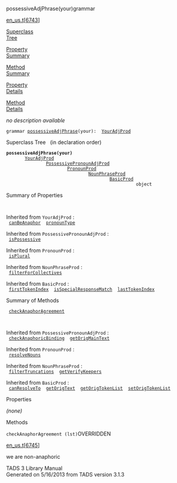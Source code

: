 <span class="title">possessiveAdjPhrase(your)</span><span class="type">grammar</span>

[en_us.t](../file/en_us.t.html)\[[6743](../source/en_us.t.html#6743)\]

[Superclass  
Tree](#_SuperClassTree_)

[Property  
Summary](#_PropSummary_)

[Method  
Summary](#_MethodSummary_)

[Property  
Details](#_Properties_)

[Method  
Details](#_Methods_)

<div class="fdesc">

*no description available*

`grammar `<span class="gramalt">[`possessiveAdjPhrase`](../object/possessiveAdjPhrase.html)`(your)`</span>` :   `[`YourAdjProd`](../object/YourAdjProd.html)

</div>

<span id="_SuperClassTree_"></span>

<div class="mjhd">

<span class="hdln">Superclass Tree</span>   (in declaration order)

</div>

**`possessiveAdjPhrase(your)`**  
`         `[`YourAdjProd`](../object/YourAdjProd.html)  
`                 `[`PossessivePronounAdjProd`](../object/PossessivePronounAdjProd.html)  
`                         `[`PronounProd`](../object/PronounProd.html)  
`                                 `[`NounPhraseProd`](../object/NounPhraseProd.html)  
`                                         `[`BasicProd`](../object/BasicProd.html)  
`                                                 object`  
<span id="_PropSummary_"></span>

<div class="mjhd">

<span class="hdln">Summary of Properties</span>  

</div>

` `

Inherited from `YourAdjProd` :  
` `[`canBeAnaphor`](../object/YourAdjProd.html#canBeAnaphor)`  `[`pronounType`](../object/YourAdjProd.html#pronounType)`  `

Inherited from `PossessivePronounAdjProd` :  
` `[`isPossessive`](../object/PossessivePronounAdjProd.html#isPossessive)`  `

Inherited from `PronounProd` :  
` `[`isPlural`](../object/PronounProd.html#isPlural)`  `

Inherited from `NounPhraseProd` :  
` `[`filterForCollectives`](../object/NounPhraseProd.html#filterForCollectives)`  `

Inherited from `BasicProd` :  
` `[`firstTokenIndex`](../object/BasicProd.html#firstTokenIndex)`  `[`isSpecialResponseMatch`](../object/BasicProd.html#isSpecialResponseMatch)`  `[`lastTokenIndex`](../object/BasicProd.html#lastTokenIndex)`  `

<span id="_MethodSummary_"></span>

<div class="mjhd">

<span class="hdln">Summary of Methods</span>  

</div>

` `[`checkAnaphorAgreement`](#checkAnaphorAgreement)`  `

` `

Inherited from `PossessivePronounAdjProd` :  
` `[`checkAnaphoricBinding`](../object/PossessivePronounAdjProd.html#checkAnaphoricBinding)`  `[`getOrigMainText`](../object/PossessivePronounAdjProd.html#getOrigMainText)`  `

Inherited from `PronounProd` :  
` `[`resolveNouns`](../object/PronounProd.html#resolveNouns)`  `

Inherited from `NounPhraseProd` :  
` `[`filterTruncations`](../object/NounPhraseProd.html#filterTruncations)`  `[`getVerifyKeepers`](../object/NounPhraseProd.html#getVerifyKeepers)`  `

Inherited from `BasicProd` :  
` `[`canResolveTo`](../object/BasicProd.html#canResolveTo)`  `[`getOrigText`](../object/BasicProd.html#getOrigText)`  `[`getOrigTokenList`](../object/BasicProd.html#getOrigTokenList)`  `[`setOrigTokenList`](../object/BasicProd.html#setOrigTokenList)`  `

<span id="_Properties_"></span>

<div class="mjhd">

<span class="hdln">Properties</span>  

</div>

*(none)* <span id="_Methods_"></span>

<div class="mjhd">

<span class="hdln">Methods</span>  

</div>

<span id="checkAnaphorAgreement"></span>

`checkAnaphorAgreement (lst)`<span class="rem">OVERRIDDEN</span>

[en_us.t](../file/en_us.t.html)\[[6745](../source/en_us.t.html#6745)\]

<div class="desc">

we are non-anaphoric

</div>

<div class="ftr">

TADS 3 Library Manual  
Generated on 5/16/2013 from TADS version 3.1.3

</div>
